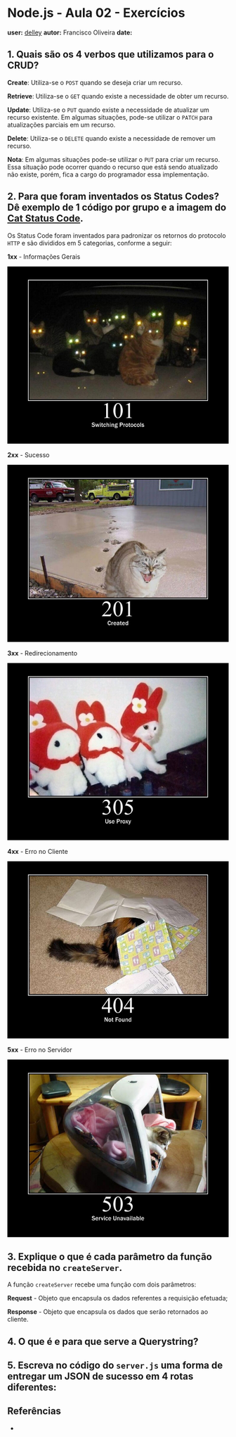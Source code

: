 # Node.js - Aula 02 - Exercícios
**user:** [delley](https://github.com/delley)
**autor:** Francisco Oliveira
**date:**

## 1. Quais são os 4 verbos que utilizamos para o CRUD?

**Create**: Utiliza-se o `POST` quando se deseja criar um recurso.

**Retrieve**: Utiliza-se o `GET` quando existe a necessidade de obter um recurso.

**Update**: Utiliza-se o `PUT` quando existe a necessidade de atualizar um recurso existente. Em algumas situações, pode-se utilizar o `PATCH` para atualizações parciais em um recurso.

**Delete**: Utiliza-se o `DELETE` quando existe a necessidade de remover um recurso.

**Nota**: Em algumas situações pode-se utilizar o `PUT` para criar um recurso. Essa situação pode ocorrer quando o recurso que está sendo atualizado não existe, porém, fica a cargo do programador essa implementação.  

## 2. Para que foram inventados os Status Codes? Dê exemplo de 1 código por grupo e a imagem do [Cat Status Code](https://http.cat/).

Os Status Code foram inventados para padronizar os retornos do protocolo `HTTP` e são divididos em 5 categorias, conforme a seguir:

**1xx** - Informações Gerais

![](101.jpeg)

**2xx** - Sucesso

![](201.jpeg)

**3xx** - Redirecionamento

![](305.jpeg)

**4xx** - Erro no Cliente

![](404.jpeg)

**5xx** - Erro no Servidor

![](503.jpeg)


## 3. Explique o que é cada parâmetro da função recebida no `createServer`.

A função `createServer` recebe uma função com dois parâmetros:

**Request** - Objeto que encapsula os dados referentes a requisição efetuada;

**Response** - Objeto que encapsula os dados que serão retornados ao cliente.

## 4. O que é e para que serve a Querystring?

## 5. Escreva no código do `server.js` uma forma de entregar um JSON de sucesso em 4 rotas diferentes:



## Referências

* []()
